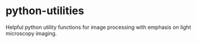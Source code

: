 # python-utilities
Helpful python utility functions for image processing with emphasis on light microscopy imaging.
